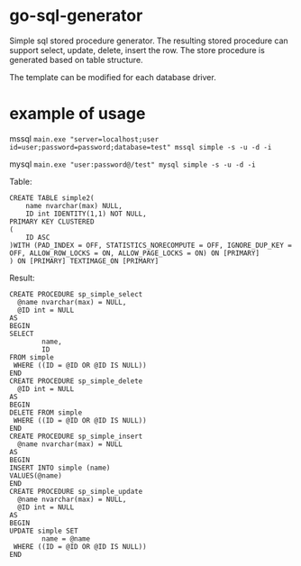 # go-sql-generator

Simple sql stored procedure generator. 
The resulting stored procedure can support select, update, delete, insert the row. The store procedure is generated based on table structure.

The template can be modified for each database driver.

# example of usage

mssql
  `main.exe "server=localhost;user id=user;password=password;database=test" mssql simple -s -u -d -i`

mysql
  `main.exe "user:password@/test" mysql simple -s -u -d -i`

Table:
```
CREATE TABLE simple2(
	name nvarchar(max) NULL,
	ID int IDENTITY(1,1) NOT NULL,
PRIMARY KEY CLUSTERED 
(
	ID ASC
)WITH (PAD_INDEX = OFF, STATISTICS_NORECOMPUTE = OFF, IGNORE_DUP_KEY = OFF, ALLOW_ROW_LOCKS = ON, ALLOW_PAGE_LOCKS = ON) ON [PRIMARY]
) ON [PRIMARY] TEXTIMAGE_ON [PRIMARY]

```

Result:

```
CREATE PROCEDURE sp_simple_select
  @name nvarchar(max) = NULL,
  @ID int = NULL
AS
BEGIN
SELECT
        name,
        ID
FROM simple
 WHERE ((ID = @ID OR @ID IS NULL))
END
CREATE PROCEDURE sp_simple_delete
  @ID int = NULL
AS
BEGIN
DELETE FROM simple
 WHERE ((ID = @ID OR @ID IS NULL))
END
CREATE PROCEDURE sp_simple_insert
  @name nvarchar(max) = NULL
AS
BEGIN
INSERT INTO simple (name)
VALUES(@name)
END
CREATE PROCEDURE sp_simple_update
  @name nvarchar(max) = NULL,
  @ID int = NULL
AS
BEGIN
UPDATE simple SET
        name = @name
 WHERE ((ID = @ID OR @ID IS NULL))
END
```